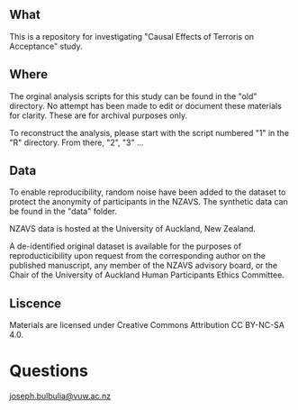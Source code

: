 ## What
This is a repository for investigating "Causal Effects of Terroris on Acceptance" study.

## Where
The orginal analysis scripts for this study can be found in the "old" directory. No attempt has been made to edit or document these materials for clarity. These are for archival purposes only. 

To reconstruct the analysis, please start with the script numbered "1" in the "R" directory. From there, "2", "3" ...

## Data
To enable reproducibility, random noise have been added to the dataset to protect the anonymity of participants in the NZAVS. The synthetic data can be found in the "data" folder.

NZAVS data is hosted at the University of Auckland, New Zealand. 

A de-identified original dataset is available for the purposes of reproducticibility upon request from the corresponding author on the published manuscript, any member of the NZAVS advisory board, or the Chair of the University of Auckland Human Participants Ethics Committee.


## Liscence
Materials are licensed under Creative Commons Attribution CC BY-NC-SA 4.0.


# Questions
joseph.bulbulia@vuw.ac.nz
